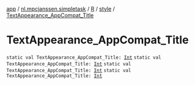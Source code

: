 [app](../../../index.md) / [nl.mpcjanssen.simpletask](../../index.md) / [R](../index.md) / [style](index.md) / [TextAppearance_AppCompat_Title](.)

# TextAppearance_AppCompat_Title

`static val TextAppearance_AppCompat_Title: `[`Int`](https://kotlinlang.org/api/latest/jvm/stdlib/kotlin/-int/index.html)
`static val TextAppearance_AppCompat_Title: `[`Int`](https://kotlinlang.org/api/latest/jvm/stdlib/kotlin/-int/index.html)
`static val TextAppearance_AppCompat_Title: `[`Int`](https://kotlinlang.org/api/latest/jvm/stdlib/kotlin/-int/index.html)
`static val TextAppearance_AppCompat_Title: `[`Int`](https://kotlinlang.org/api/latest/jvm/stdlib/kotlin/-int/index.html)